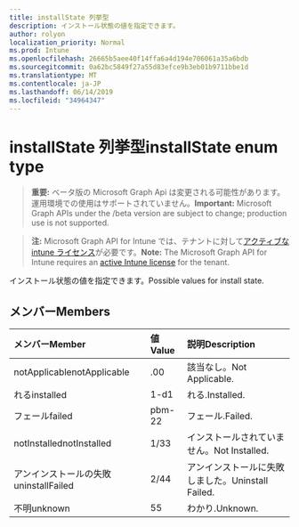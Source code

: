 ```yaml
---
title: installState 列挙型
description: インストール状態の値を指定できます。
author: rolyon
localization_priority: Normal
ms.prod: Intune
ms.openlocfilehash: 26665b5aee40f14ffa6a4d194e706061a35a6bdb
ms.sourcegitcommit: 0a62bc5849f27a55d83efce9b3eb01b9711bbe1d
ms.translationtype: MT
ms.contentlocale: ja-JP
ms.lasthandoff: 06/14/2019
ms.locfileid: "34964347"
---
```

# <a name="installstate-enum-type"></a><span data-ttu-id="21bad-103">installState 列挙型</span><span class="sxs-lookup"><span data-stu-id="21bad-103">installState enum type</span></span>

> <span data-ttu-id="21bad-104">**重要:** ベータ版の Microsoft Graph Api は変更される可能性があります。運用環境での使用はサポートされていません。</span><span class="sxs-lookup"><span data-stu-id="21bad-104">**Important:** Microsoft Graph APIs under the /beta version are subject to change; production use is not supported.</span></span>

> <span data-ttu-id="21bad-105">**注:** Microsoft Graph API for Intune では、テナントに対して[アクティブな intune ライセンス](https://go.microsoft.com/fwlink/?linkid=839381)が必要です。</span><span class="sxs-lookup"><span data-stu-id="21bad-105">**Note:** The Microsoft Graph API for Intune requires an [active Intune license](https://go.microsoft.com/fwlink/?linkid=839381) for the tenant.</span></span>

<span data-ttu-id="21bad-106">インストール状態の値を指定できます。</span><span class="sxs-lookup"><span data-stu-id="21bad-106">Possible values for install state.</span></span>

## <a name="members"></a><span data-ttu-id="21bad-107">メンバー</span><span class="sxs-lookup"><span data-stu-id="21bad-107">Members</span></span>
|<span data-ttu-id="21bad-108">メンバー</span><span class="sxs-lookup"><span data-stu-id="21bad-108">Member</span></span>|<span data-ttu-id="21bad-109">値</span><span class="sxs-lookup"><span data-stu-id="21bad-109">Value</span></span>|<span data-ttu-id="21bad-110">説明</span><span class="sxs-lookup"><span data-stu-id="21bad-110">Description</span></span>|
|:---|:---|:---|
|<span data-ttu-id="21bad-111">notApplicable</span><span class="sxs-lookup"><span data-stu-id="21bad-111">notApplicable</span></span>|<span data-ttu-id="21bad-112">.0</span><span class="sxs-lookup"><span data-stu-id="21bad-112">0</span></span>|<span data-ttu-id="21bad-113">該当なし。</span><span class="sxs-lookup"><span data-stu-id="21bad-113">Not Applicable.</span></span>|
|<span data-ttu-id="21bad-114">れる</span><span class="sxs-lookup"><span data-stu-id="21bad-114">installed</span></span>|<span data-ttu-id="21bad-115">1-d</span><span class="sxs-lookup"><span data-stu-id="21bad-115">1</span></span>|<span data-ttu-id="21bad-116">れる.</span><span class="sxs-lookup"><span data-stu-id="21bad-116">Installed.</span></span>|
|<span data-ttu-id="21bad-117">フェール</span><span class="sxs-lookup"><span data-stu-id="21bad-117">failed</span></span>|<span data-ttu-id="21bad-118">pbm-2</span><span class="sxs-lookup"><span data-stu-id="21bad-118">2</span></span>|<span data-ttu-id="21bad-119">フェール.</span><span class="sxs-lookup"><span data-stu-id="21bad-119">Failed.</span></span>|
|<span data-ttu-id="21bad-120">notInstalled</span><span class="sxs-lookup"><span data-stu-id="21bad-120">notInstalled</span></span>|<span data-ttu-id="21bad-121">1/3</span><span class="sxs-lookup"><span data-stu-id="21bad-121">3</span></span>|<span data-ttu-id="21bad-122">インストールされていません。</span><span class="sxs-lookup"><span data-stu-id="21bad-122">Not Installed.</span></span>|
|<span data-ttu-id="21bad-123">アンインストールの失敗</span><span class="sxs-lookup"><span data-stu-id="21bad-123">uninstallFailed</span></span>|<span data-ttu-id="21bad-124">2/4</span><span class="sxs-lookup"><span data-stu-id="21bad-124">4</span></span>|<span data-ttu-id="21bad-125">アンインストールに失敗しました。</span><span class="sxs-lookup"><span data-stu-id="21bad-125">Uninstall Failed.</span></span>|
|<span data-ttu-id="21bad-126">不明</span><span class="sxs-lookup"><span data-stu-id="21bad-126">unknown</span></span>|<span data-ttu-id="21bad-127">5</span><span class="sxs-lookup"><span data-stu-id="21bad-127">5</span></span>|<span data-ttu-id="21bad-128">わかり.</span><span class="sxs-lookup"><span data-stu-id="21bad-128">Unknown.</span></span>|





